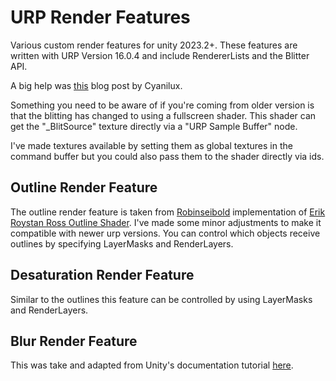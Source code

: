 # URP Render Features

Various custom render features for unity 2023.2+.
These features are written with URP Version 16.0.4 and include RendererLists and the Blitter API.

A big help was [this](https://www.cyanilux.com/tutorials/custom-renderer-features/) blog post by Cyanilux.

Something you need to be aware of if you're coming from older version is that the blitting has changed to using a
fullscreen shader.
This shader can get the "_BlitSource" texture directly via a "URP Sample Buffer" node.

I've made textures available by setting them as global textures in the command buffer but you could also pass them to the
shader directly via ids.

## Outline Render Feature

The outline render feature is taken from [Robinseibold](https://github.com/Robinseibold/Unity-URP-Outlines/)
implementation of [Erik Roystan Ross Outline Shader](https://roystan.net/articles/outline-shader.html). 
I've made some minor adjustments to make it compatible with newer urp versions.
You can control which objects receive outlines by specifying LayerMasks and RenderLayers.

## Desaturation Render Feature

Similar to the outlines this feature can be controlled by using LayerMasks and RenderLayers.

## Blur Render Feature

This was take and adapted from Unity's documentation
tutorial [here](https://docs.unity3d.com/Packages/com.unity.render-pipelines.universal@16.0/manual/containers/create-custom-renderer-feature-1.html).

